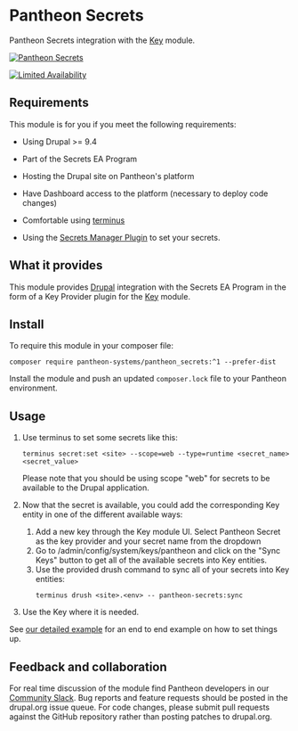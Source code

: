 Pantheon Secrets
=================

Pantheon Secrets integration with the [Key](https://drupal.org/project/key) module.

[![Pantheon Secrets](https://github.com/pantheon-systems/pantheon_secrets/actions/workflows/ci.yml/badge.svg?branch=1.x)](https://github.com/pantheon-systems/pantheon_secrets/actions/workflows/ci.yml)

[![Limited Availability](https://img.shields.io/badge/Pantheon-Limited_Availability-yellow?logo=pantheon&color=FFDC28)](https://pantheon.io/docs/oss-support-levels#limited-availability)

## Requirements

This module is for you if you meet the following requirements:

* Using Drupal >= 9.4

* Part of the Secrets EA Program

* Hosting the Drupal site on Pantheon's platform

* Have Dashboard access to the platform (necessary to deploy code changes)

* Comfortable using [terminus](https://pantheon.io/docs/terminus)

* Using the [Secrets Manager Plugin](https://github.com/pantheon-systems/terminus-secrets-manager-plugin) to set your secrets.


## What it provides

This module provides [Drupal](https://drupal.org) integration with the Secrets EA Program in the form of a Key Provider plugin for the [Key](https://drupal.org/project/key) module.

## Install

To require this module in your composer file:

```
composer require pantheon-systems/pantheon_secrets:^1 --prefer-dist
```

Install the module and push an updated `composer.lock` file to your Pantheon environment.

## Usage

1) Use terminus to set some secrets like this:

    ```
    terminus secret:set <site> --scope=web --type=runtime <secret_name> <secret_value>
    ```
    Please note that you should be using scope "web" for secrets to be available to the Drupal application.

1) Now that the secret is available, you could add the corresponding Key entity in one of the different available ways:
 
    1) Add a new key through the Key module UI. Select Pantheon Secret as the key provider and your secret name from the dropdown
    1) Go to /admin/config/system/keys/pantheon and click on the "Sync Keys" button to get all of the available secrets into Key entities.
    1) Use the provided drush command to sync all of your secrets into Key entities:
        ```
        terminus drush <site>.<env> -- pantheon-secrets:sync
        ```
1) Use the Key where it is needed.

See [our detailed example](docs/example.md) for an end to end example on how to set things up.

## Feedback and collaboration

For real time discussion of the module find Pantheon developers in our [Community Slack](https://docs.pantheon.io/pantheon-community). Bug reports and feature requests should be posted in the drupal.org issue queue. For code changes, please submit pull requests against the GitHub repository rather than posting patches to drupal.org.